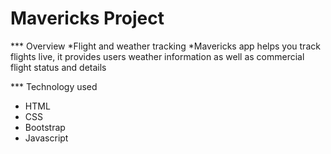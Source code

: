 # Mavericks Project
*** Overview
  *Flight and weather tracking
  *Mavericks app helps you track flights live, it provides users weather information as well as commercial flight status and details
  
*** Technology used
  * HTML
  * CSS
  * Bootstrap
  * Javascript
